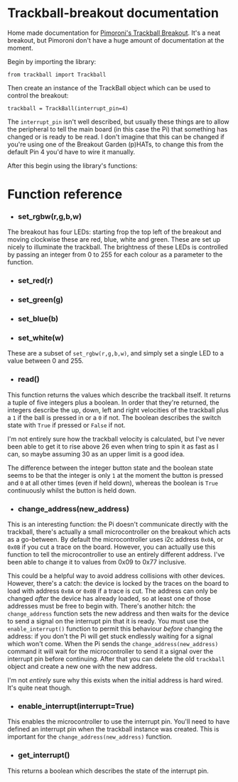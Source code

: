 # Trackball-breakout documentation

Home made documentation for [Pimoroni's Trackball Breakout](https://shop.pimoroni.com/products/trackball-breakout).  It's a neat breakout, but Pimoroni don't have a huge amount of documentation at the moment.

Begin by importing the library:

`from trackball import Trackball`

Then create an instance of the TrackBall object which can be used to control the breakout:

`trackball = TrackBall(interrupt_pin=4)`

The `interrupt_pin` isn't well described, but usually these things are to allow the peripheral to tell the main board (in this case the Pi) that something has changed or is ready to be read.  I don't imagine that this can be changed if you're using one of the Breakout Garden (p)HATs, to change this from the default Pin 4 you'd have to wire it manually.

After this begin using the library's functions:

# Function reference

* ### set_rgbw(r,g,b,w)

The breakout has four LEDs: starting frop the top left of the breakout and moving clockwise these are red, blue, white and green.  These are set up nicely to illuminate the trackball.  The brightness of these LEDs is controlled by passing an integer from 0 to 255 for each colour as a parameter to the function.  

* ### set_red(r)
* ### set_green(g)
* ### set_blue(b)
* ### set_white(w)

These are a subset of `set_rgbw(r,g,b,w)`, and simply set a single LED to a value between 0 and 255.

* ### read()

This function returns the values which describe the trackball itself.  It returns a tuple of five integers plus a boolean.  In order that they're returned, the integers describe the up, down, left and right velocities of the trackball plus a `1` if the ball is pressed in or a `0` if not.  The boolean describes the switch state with `True` if pressed or `False` if not.  

I'm not entirely sure how the trackball velocity is calculated, but I've never been able to get it to rise above 26 even when tring to spin it as fast as I can, so maybe assuming 30 as an upper limit is a good idea.

The difference between the integer button state and the boolean state seems to be that the integer is only `1` at the moment the button is pressed and `0` at all other times (even if held down), whereas the boolean is `True` continuously whilst the button is held down.

* ### change_address(new_address)

This is an interesting function: the Pi doesn't communicate directly with the trackball, there's actually a small microcontroller on the breakout which acts as a go-between.  By default the microcontroller uses i2c address `0x0A`, or `0x0B` if you cut a trace on the board.  However, you can actually use this function to tell the microcontroller to use an entirely different address.  I've been able to change it to values from 0x09 to 0x77 inclusive.

This could be a helpful way to avoid address collisions with other devices.  However, there's a catch:  the device is locked by the traces on the board to load with address `0x0A` or `0x0B` if a trace is cut.  The address can only be changed _after_ the device has already loaded, so at least one of those addresses must be free to begin with.  There's another hitch:  the `change_address` function sets the new address and then waits for the device to send a signal on the interrupt pin that it is ready. You must use the `enable_interrupt()` function to permit this behaviour _before_ changing the address: if you don't the Pi will get stuck endlessly waiting for a signal which won't come.  When the Pi sends the `change_address(new_address)` command it will wait for the microcontroller to send it a signal over the interrupt pin before continuing.  After that you can delete the old `trackball` object and create a new one with the new address.

I'm not _entirely_ sure why this exists when the initial address is hard wired.  It's quite neat though.

* ###  enable_interrupt(interrupt=True)

This enables the microcontroller to use the interrupt pin.  You'll need to have defined an interrupt pin when the trackball instance was created.  This is important for the `change_address(new_address)` function.

* ### get_interrupt()

This returns a boolean which describes the state of the interrupt pin.
